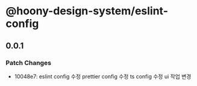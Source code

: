 # @hoony-design-system/eslint-config

## 0.0.1

### Patch Changes

- 10048e7: eslint config 수정
  prettier config 수정
  ts config 수정
  ui 작업 변경
